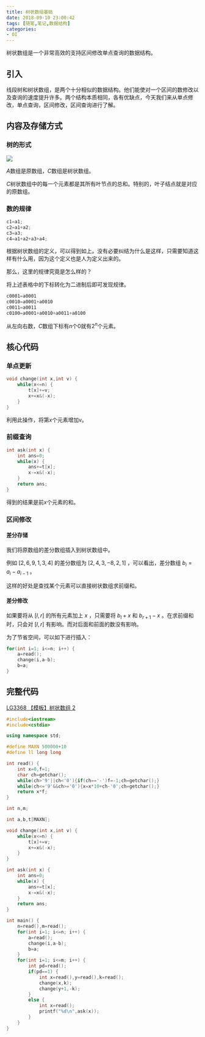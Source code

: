 ```yaml
---
title: 树状数组基础
date: 2018-09-10 23:00:42
tags: [随笔,笔记,数据结构]
categories:
- OI   
---
```


树状数组是一个非常高效的支持区间修改单点查询的数据结构。

<!--more-->

## 引入

线段树和树状数组，是两个十分相似的数据结构。他们能使对一个区间的数修改以及查询的速度提升许多。两个结构本质相同，各有优缺点，今天我们来从单点修改，单点查询，区间修改，区间查询进行了解。

## 内容及存储方式

### 树的形式

![](https://www.micdz.cn/img/2019-10-02-12.png)



$A$数组是原数组，$C$数组是树状数组。

$C$树状数组中的每一个元素都是其所有叶节点的总和。特别的，叶子结点就是对应的原数组。
### 数的规律

```cpp
c1=a1;
c2=a1+a2;
c3=a3;
c4=a1+a2+a3+a4;
```

根据树状数组的定义，可以得到如上。没有必要纠结为什么是这样，只需要知道这样有什么用，因为这个定义也是人为定义出来的。

那么，这里的规律究竟是怎么样的？

将上述表格中的下标转化为二进制后即可发现规律。

```cpp
c0001=a0001
c0010=a0001+a0010
c0011=a0011
c0100=a0001+a0010+a0011+a0100
```

从左向右数，$C$数组下标有$n$个0就有$2^n$个元素。



## 核心代码

### 单点更新

```cpp
void change(int x,int v) {
    while(x<=n) {
        t[x]+=v;
        x+=x&(-x);
    }
}
```

利用此操作，将第$x$个元素增加v。

### 前缀查询

```cpp
int ask(int x) {
    int ans=0;
    while(x) {
        ans+=t[x];
        x-=x&(-x);
    }
    return ans;
}
```

得到的结果是前$x$个元素的和。

### 区间修改

#### 差分存储

我们将原数组的差分数组插入到树状数组中。

例如 $[2,6,9,1,3,4]$ 的差分数组为 $[2,4,3,-8,2,1]$ ，可以看出，差分数组 $b_i=a_i-a_{i-1}$ 。

这样的好处是查找某个元素可以直接树状数组求前缀和。

#### 差分修改

如果要将从 $[l,r]$ 的所有元素加上 $x$ ，只需要将 $b_l+x$ 和 $b_{r+1}-x$ 。在求前缀和时，只会对 $[l,r]$ 有影响。而对后面和前面的数没有影响。

为了节省空间，可以如下进行插入：

```cpp
for(int i=1; i<=n; i++) {
    a=read();
    change(i,a-b);
    b=a;
}
```



## 完整代码

[ LG3368 【模板】树状数组 2](https://www.luogu.org/problemnew/show/P3368)

```cpp
#include<iostream>
#include<cstdio>

using namespace std;

#define MAXN 500000+10
#define ll long long

int read() {
    int x=0,f=1;
    char ch=getchar();
    while(ch>'9'||ch<'0'){if(ch=='-')f=-1;ch=getchar();}
    while(ch<='9'&&ch>='0'){x=x*10+ch-'0';ch=getchar();}
    return x*f;
}

int n,m;

int a,b,t[MAXN];

void change(int x,int v) {
    while(x<=n) {
        t[x]+=v;
        x+=x&(-x);
    }
}

int ask(int x) {
    int ans=0;
    while(x) {
        ans+=t[x];
        x-=x&(-x);
    }
    return ans;
}

int main() {
    n=read(),m=read();
    for(int i=1; i<=n; i++) {
        a=read();
        change(i,a-b);
        b=a;
    }
    for(int i=1; i<=m; i++) {
        int pd=read();
        if(pd==1) {
            int x=read(),y=read(),k=read();
            change(x,k);
            change(y+1,-k);
        }
        else {
            int x=read();
            printf("%d\n",ask(x));
        }
    }
}
```





